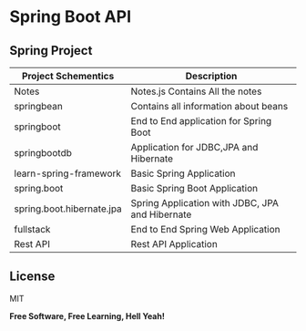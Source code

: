 # Spring Boot API

## Spring Project

| Project Schementics       | Description                                     |
| ------------------------- | ----------------------------------------------- |
| Notes                     | Notes.js Contains All the notes                 |
| springbean                | Contains all information about beans            |
| springboot                | End to End application for Spring Boot          |
| springbootdb              | Application for JDBC,JPA and Hibernate          |
| learn-spring-framework    | Basic Spring Application                        |
| spring.boot               | Basic Spring Boot Application                   |
| spring.boot.hibernate.jpa | Spring Application with JDBC, JPA and Hibernate |
| fullstack                 | End to End Spring Web Application               |
| Rest API                  | Rest API Application                            |

## License

MIT

**Free Software, Free Learning, Hell Yeah!**
